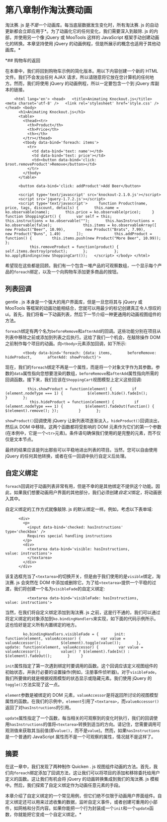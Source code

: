 # 第八章制作淘汰赛动画

淘汰赛. js 是*不是*一个动画库。每当底层数据发生变化时，所有淘汰赛. js 的自动更新都会立即应用于*。为了动画化它的任何变化，我们需要深入到敲除. js 的内部，并使用另一个像 jQuery 或 MooTools 这样的 JavaScript 框架手动创建动画化的转换。本章坚持使用 jQuery 的动画例程，但是所展示的概念也适用于其他动画库。*

 *## 购物车的返回

在本章中，我们将回到购物车示例的简化版本。用以下内容创建一个新的 HTML 文件。我们不会发出任何 AJAX 请求，所以请随意将它放在您计算机的任何地方。然而，我们将使用 jQuery 的动画例程，所以一定要包含一个到 jQuery 库副本的链接。

```
    <html lang='en'> <head>   <title>Animating Knockout.js</title>   <meta charset='utf-8' />   <link rel='stylesheet' href='style.css' /> </head> <body>
      <h1>Animating Knockout.js</h1>
      <table>
        <thead><tr>
          <th>Product</th>
          <th>Price</th>
          <th></th>
        </tr></thead>
        <tbody data-bind='foreach: items'>
          <tr>
            <td data-bind='text: name'></td>
            <td data-bind='text: price'></td>
            <td><button data-bind='click: $root.removeProduct'>Remove</button></td>
          </tr>
        </tbody>
      </table>

      <button data-bind='click: addProduct'>Add Beer</button>

      <script type='text/javascript' src='knockout-2.1.0.js'></script>
      <script src='jquery-1.7.2.js'></script>
      <script type='text/javascript'>     function Product(name, price, tags, discount, details) {       this.name = ko.observable(name);       this.price = ko.observable(price);     }     function ShoppingCart() {       var self = this;       this.instructions = ko.observable("");       this.hasInstructions = ko.observable(false);              this.items = ko.observableArray([         new Product("Beer", 10.99),         new Product("Brats", 7.99),         new Product("Buns", 1.49)       ]);              this.addProduct = function() {         this.items.push(new Product("More Beer", 10.99));       };
           this.removeProduct = function(product) {         self.items.destroy(product);       };            };     ko.applyBindings(new ShoppingCart());   </script> </body> </html>

```

希望现在这些都是回顾。我们有一个包含一堆产品的可观察数组，一个显示每个产品的`foreach`绑定，以及一个向购物车添加更多商品的按钮。

## 列表回调

gentle . js 本身是一个强大的用户界面库，但是一旦您将其与 jQuery 或 MooTools 等框架的动画功能相结合，您就可以用最少的标记创建真正令人惊叹的 ui。首先，我们将看一下动画列表，然后下一节介绍一种更通用的动画视图组件的方法。

`foreach`绑定有两个名为`beforeRemove`和`afterAdd`的回调。这些功能分别在项目从列表中移除之前或添加到列表之后执行。这给了我们一个机会，在敲除操作 DOM 之前制作每个项目的动画。向`<tbody>`元素添加回调，如下所示:

```
        <tbody data-bind='foreach: {data: items,       beforeRemove: hideProduct,       afterAdd: showProduct}'>

```

现在，我们的`foreach`绑定不再是一个属性，而是将一个对象文字作为其参数。参数的`data`属性指向您想要渲染的数组，`beforeRemove`和`afterAdd`属性指向所需的回调函数。接下来，我们应该在`ShoppingCart`视图模型上定义这些回调:

```
          this.showProduct = function(element) {         if (element.nodeType === 1) {           $(element).hide().fadeIn();         }       };
           this.hideProduct = function(element) {         if (element.nodeType === 1) {          $(element).fadeOut(function() { $(element).remove(); });         }       };

```

`showProduct()`回调使用 jQuery 让新列表项逐渐淡入，`hideProduct()`回调淡出，然后从 DOM 中移除。这两个函数都将受影响的 DOM 元素作为它们的第一个参数(在本例中，它是一个`<tr>`元素)。条件语句确保我们使用的是完整的元素，而不仅仅是文本节点。

最终的结果应该是列出那些可以平稳地进出列表的项目。当然，您可以自由使用 jQuery 的任何其他转换，或者在任一回调中执行自定义后处理。

## 自定义绑定

`foreach`回调对于动画列表非常有用，但是不幸的是其他绑定不提供这个功能。因此，如果我们想要动画用户界面的其他部分，我们必须创建*自定义*绑定，将动画嵌入其中。

自定义绑定的工作方式就像敲除. js 的默认绑定一样。例如，考虑以下表单域:

```
      <div>
        <p>
          <input data-bind='checked: hasInstructions'              type='checkbox' />
          Requires special handling instructions
        </p>
        <div>
          <textarea data-bind='visible: hasInstructions,                            value: instructions'>
          </textarea>
        </div>
      </div>

```

该复选框充当了`<textarea>`的切换开关，但是由于我们使用的是`visible`绑定，淘汰赛. js 会突然在 DOM 中添加或删除它。为了给`<textarea>`提供一个平稳的过渡，我们将创建一个名为`visibleFade`的自定义绑定:

```
          <textarea data-bind='visibleFade: hasInstructions,                            value: instructions'>

```

当然，在我们将自定义绑定添加到淘汰赛. js 之前，这是行不通的，我们可以通过将定义绑定的对象添加到`ko.bindingHandlers`来实现，如下面的代码示例所示。这也恰好是定义所有内置绑定的地方。

```
        ko.bindingHandlers.visibleFade = {       init: function(element, valueAccessor) {         var value = valueAccessor();         $(element).toggle(value());       },       update: function(element, valueAccessor) {         var value = valueAccessor();         value() ? $(element).fadeIn() : $(element).fadeOut();       }     }

```

`init`属性指定了第一次遇到绑定时要调用的函数。这个回调应该定义视图组件的初始状态，并执行必要的设置操作(例如，注册事件侦听器)。对于`visibleFade`，我们所要做的就是根据视图模型的状态显示或隐藏元素。我们使用 jQuery 的`toggle()`方法实现了这一点。

`element`参数是被绑定的 DOM 元素，`valueAccessor`是将返回所讨论的视图模型属性的函数。在我们的示例中，`element`引用了`<textarea>`，而`valueAccessor()`返回了对`hasInstructions`的引用。

`update`属性指定了一个函数，每当相关的可观察到的变化时执行，我们的回调使用`hasInstructions`的值将`<textarea>`转换到适当的方向。请记住，您需要调用可观测值来获取其当前值(即`value()`，而不是`value`)。然而，如果`hasInstructions`是一个普通的 JavaScript 属性而不是一个可观察的属性，情况就不是这样了。

## 摘要

在这一章中，我们发现了两种制作 Quicken . js 视图组件动画的方法。首先，我们向`foreach`绑定添加了回调方法，这让我们可以将项目的添加和移除委托给用户定义的函数。这让我们有机会将 jQuery 的动画转换集成到我们的淘汰赛. js 模板中。然后，我们探索了自定义绑定作为动画任意元素的手段。

本章介绍了自定义绑定的一个常见用例，但它们绝不仅限于动画用户界面组件。自定义绑定还可以用来过滤收集的数据，监听自定义事件，或者创建可重用的小部件，如网格和分页内容。如果你能把一个行为封装成一个`init`和一个`update`函数，你就能把它变成一个自定义绑定。*